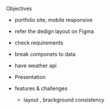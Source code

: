 Objectives
- portfolio site, mobile responsive

- refer the dedign layout on Figma
- check requirements

- break componets to data
- have weather api


- Presentation
- features & challenges
    - layout , brackground consistency
